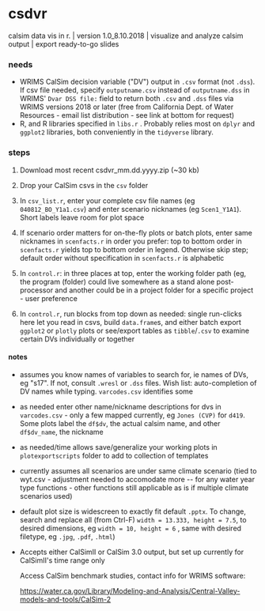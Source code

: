 # csdvr
 calsim data vis in r. | version 1.0_8.10.2018 | visualize and analyze calsim output | export ready-to-go slides
 
### needs ###

- WRIMS CalSim decision variable ("DV") output in `.csv` format (not `.dss`). If csv file needed, specify `outputname.csv` instead of `outputname.dss` in WRIMS' `Dvar DSS file:` field to return both `.csv` and `.dss` files via WRIMS versions 2018 or later (free from California Dept. of Water Resources - email list distribution - see link at bottom for request)
- R, and R libraries specified in `libs.r` . Probably relies most on `dplyr` and `ggplot2` libraries, both conveniently in the `tidyverse` library.

### steps ###

1. Download  most recent csdvr_mm.dd.yyyy.zip (~30 kb) 
3. Drop your CalSim csvs in the `csv` folder 
2. In `csv_list.r`, enter your complete csv file names (eg `040812_BO_Y1a1.csv`) and enter scenario nicknames (eg `Scen1_Y1A1`). Short labels leave room for plot space


4. If scenario order matters for on-the-fly plots or batch plots, enter same nicknames in `scenfacts.r` in order you prefer: top to bottom order in `scenfacts.r` yields top to bottom order in legend. Otherwise skip step; default order without specification in `scenfacts.r` is alphabetic

5. In `control.r`: in three places at top, enter the working folder path (eg, the program (folder) could live somewhere as a stand alone post-processor and another could be in a project folder for a specific project - user preference

6. In `control.r`, run blocks from top down as needed: single run-clicks here let you read in csvs, build `data.frame`s, and either batch export `ggplot2` or `plotly` plots or see/export tables as `tibble`/`.csv` to examine certain DVs individually or together

#### notes ####
- assumes you know names of variables to search for, ie names of DVs, eg "s17". If not, consult `.wresl` or `.dss` files. Wish list: auto-completion of DV names while typing. `varcodes.csv` identifies some
- as needed enter other name/nickname descriptions for dvs in `varcodes.csv` - only a few mapped currently, eg `Jones (CVP)` for `d419`. Some plots label the `df$dv`, the actual calsim name, and other `df$dv_name`, the nickname 
- as needed/time allows save/generalize your working plots in `plotexportscripts` folder to add to collection of templates
- currently assumes all scenarios are under same climate scenario (tied to wyt.csv - adjustment needed to accomodate more -- for any water  year type functions - other functions still applicable as is if multiple climate scenarios used)
- default plot size is widescreen to exactly fit default `.pptx`. To change, search and replace all (from Ctrl-F) `width = 13.333, height = 7.5`, to desired dimensions, eg `width = 10, height = 6` , same with desired filetype, eg `.jpg`, `.pdf`, `.html`)
- Accepts either CalSimII or CalSim 3.0 output, but set up currently for CalSimII's time range only
  
  Access CalSim benchmark studies, contact info for WRIMS software:
  
  https://water.ca.gov/Library/Modeling-and-Analysis/Central-Valley-models-and-tools/CalSim-2

